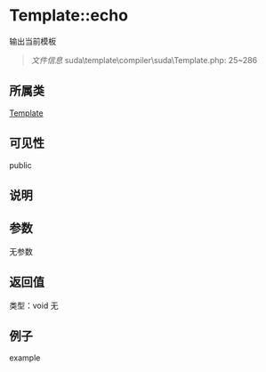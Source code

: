 # Template::echo
输出当前模板
> *文件信息* suda\template\compiler\suda\Template.php: 25~286
## 所属类 

[Template](../Template.md)

## 可见性

  public  
## 说明



## 参数

无参数

## 返回值
类型：void
无

## 例子

example